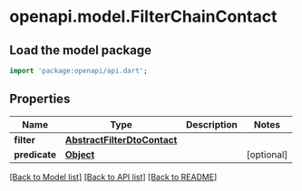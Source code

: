 # openapi.model.FilterChainContact

## Load the model package
```dart
import 'package:openapi/api.dart';
```

## Properties
Name | Type | Description | Notes
------------ | ------------- | ------------- | -------------
**filter** | [**AbstractFilterDtoContact**](AbstractFilterDtoContact.md) |  | 
**predicate** | [**Object**](.md) |  | [optional] 

[[Back to Model list]](../README.md#documentation-for-models) [[Back to API list]](../README.md#documentation-for-api-endpoints) [[Back to README]](../README.md)


